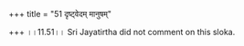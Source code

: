 +++
title = "51 दृष्ट्वेदम् मानुषम्"

+++
।।11.51।। Sri Jayatirtha did not comment on this sloka.  
  
